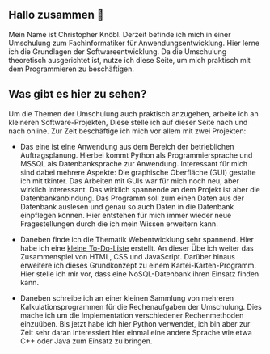 ## Hallo zusammen 👋

Mein Name ist Christopher Knöbl. Derzeit befinde ich mich in einer Umschulung zum Fachinformatiker für Anwendungsentwicklung. Hier lerne ich die Grundlagen der Softwareentwicklung.
Da die Umschulung theoretisch ausgerichtet ist, nutze ich diese Seite, um mich praktisch mit dem Programmieren zu beschäftigen. 

## Was gibt es hier zu sehen?
Um die Themen der Umschulung auch praktisch anzugehen, arbeite ich an kleineren Software-Projekten, Diese stelle ich auf dieser Seite nach und nach online.
Zur Zeit beschäftige ich mich vor allem mit zwei Projekten: <br>
+ Das eine ist eine Anwendung aus dem Bereich der betrieblichen Auftragsplanung. Hierbei kommt Python als Programmiersprache und MSSQL als Datenbanksprache zur Anwendung. 
Interessant für mich sind dabei mehrere Aspekte: Die graphische Oberfläche (GUI) gestalte ich mit tkinter. Das Arbeiten mit GUIs war für mich noch neu, aber wirklich interessant. Das wirklich spannende an dem Projekt ist aber die Datenbankanbindung.
Das Programm soll zum einen Daten aus der Datenbank auslesen und genau so auch Daten in die Datenbank einpflegen können. Hier entstehen für mich immer wieder neue Fragestellungen durch die ich mein Wissen erweitern kann.
+ Daneben finde ich die Thematik Webentwicklung sehr spannend. Hier habe ich eine [kleine To-Do-Liste](https://christopherknoebl.github.io/To-Do-Liste/) erstellt. An dieser Übe ich weiter das Zusammenspiel von HTML, CSS und JavaScript. Darüber hinaus erweitere ich dieses Grundkonzept zu einem Kartei-Karten-Programm. Hier stelle ich mir vor, dass eine NoSQL-Datenbank ihren Einsatz finden kann.

+ Daneben schreibe ich an einer kleinen Sammlung von mehreren Kalkulationsprogrammen für die Rechenaufgaben der Umschulung. Dies mache ich um die Implementation verschiedener Rechenmethoden einzuüben. Bis jetzt habe ich hier Python verwendet, ich bin aber zur Zeit sehr daran interessiert hier einmal eine andere Sprache wie etwa C++ oder Java zum Einsatz zu bringen.
<!--
**ChristopherKnoebl/ChristopherKnoebl** is a ✨ _special_ ✨ repository because its `README.md` (this file) appears on your GitHub profile.

Here are some ideas to get you started:

- 🔭 I’m currently working on ...
- 🌱 I’m currently learning ...
- 👯 I’m looking to collaborate on ...
- 🤔 I’m looking for help with ...
- 💬 Ask me about ...
- 📫 How to reach me: ...
- 😄 Pronouns: ...
- ⚡ Fun fact: ...
-->
